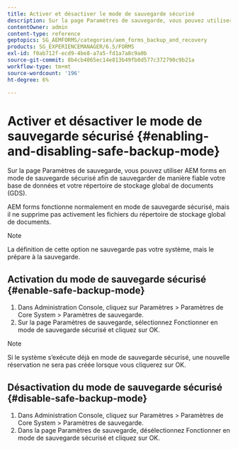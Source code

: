 ```yaml
---
title: Activer et désactiver le mode de sauvegarde sécurisé
description: Sur la page Paramètres de sauvegarde, vous pouvez utiliser AEM forms en mode de sauvegarde sécurisé afin de sauvegarder de manière fiable votre base de données et votre répertoire de stockage global de documents (GDS). Découvrez comment activer et désactiver le mode de sauvegarde sécurisé.
contentOwner: admin
content-type: reference
geptopics: SG_AEMFORMS/categories/aem_forms_backup_and_recovery
products: SG_EXPERIENCEMANAGER/6.5/FORMS
exl-id: f0ab712f-ecd9-4be8-a7a5-fd1a7a8c9a0b
source-git-commit: 8b4cb4065ec14e813b49fb0d577c372790c9b21a
workflow-type: tm+mt
source-wordcount: '196'
ht-degree: 6%

---
```


# Activer et désactiver le mode de sauvegarde sécurisé {#enabling-and-disabling-safe-backup-mode}

Sur la page Paramètres de sauvegarde, vous pouvez utiliser AEM forms en mode de sauvegarde sécurisé afin de sauvegarder de manière fiable votre base de données et votre répertoire de stockage global de documents (GDS).

AEM forms fonctionne normalement en mode de sauvegarde sécurisé, mais il ne supprime pas activement les fichiers du répertoire de stockage global de documents.

>[!NOTE]
>
>La définition de cette option ne sauvegarde pas votre système, mais le prépare à la sauvegarde.

## Activation du mode de sauvegarde sécurisé {#enable-safe-backup-mode}

1. Dans Administration Console, cliquez sur Paramètres > Paramètres de Core System > Paramètres de sauvegarde.
1. Sur la page Paramètres de sauvegarde, sélectionnez Fonctionner en mode de sauvegarde sécurisé et cliquez sur OK.

>[!NOTE]
>
>Si le système s’exécute déjà en mode de sauvegarde sécurisé, une nouvelle réservation ne sera pas créée lorsque vous cliquerez sur OK.

## Désactivation du mode de sauvegarde sécurisé {#disable-safe-backup-mode}

1. Dans Administration Console, cliquez sur Paramètres > Paramètres de Core System > Paramètres de sauvegarde.
1. Dans la page Paramètres de sauvegarde, désélectionnez Fonctionner en mode de sauvegarde sécurisé et cliquez sur OK.

